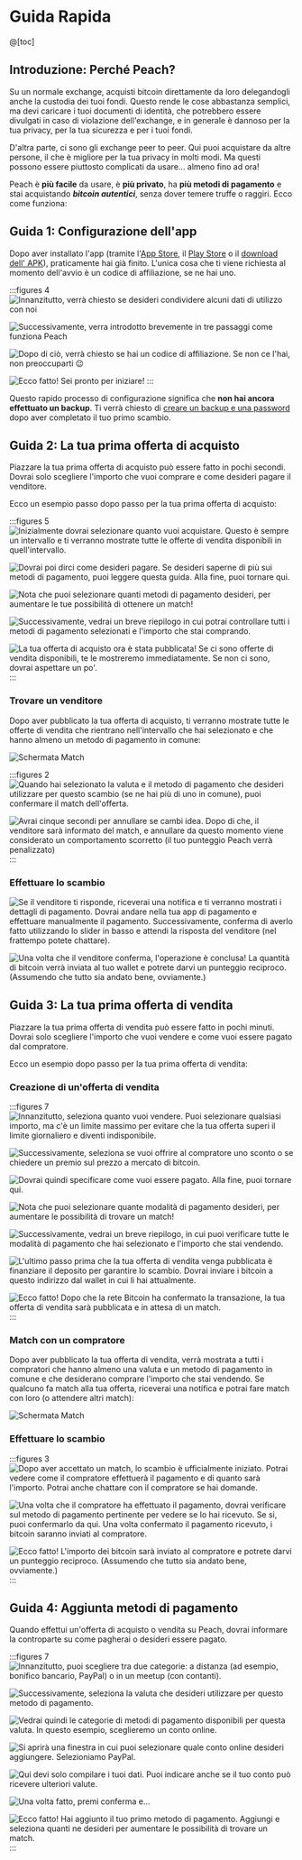 # Guida Rapida

@[toc]

## Introduzione: Perché Peach?

Su un normale exchange, acquisti bitcoin direttamente da loro delegandogli anche la custodia dei tuoi fondi. Questo rende le cose abbastanza semplici, ma devi caricare i tuoi documenti di identità, che potrebbero essere divulgati in caso di violazione dell'exchange, e in generale è dannoso per la tua privacy, per la tua sicurezza e per i tuoi fondi.

D'altra parte, ci sono gli exchange peer to peer. Qui puoi acquistare da altre persone, il che è migliore per la tua privacy in molti modi. Ma questi possono essere piuttosto complicati da usare... almeno fino ad ora!

Peach è **più facile** da usare, è **più privato**, ha **più metodi di pagamento** e stai acquistando _**bitcoin autentici**_, senza dover temere truffe o raggiri. Ecco come funziona:

## Guida 1: Configurazione dell'app

Dopo aver installato l'app (tramite l'[App Store]($iosUrl$), il [Play Store]($androidUrl$) o il [download dell' APK](/apk/)), praticamente hai già finito.
L'unica cosa che ti viene richiesta al momento dell'avvio è un codice di affiliazione, se ne hai uno.

:::figures 4
![Innanzitutto, verrà chiesto se desideri condividere alcuni dati di utilizzo con noi](/img/faq/quickstart/onboarding/usage-data.png)

![Successivamente, verra introdotto brevemente in tre passaggi come funziona Peach](/img/faq/quickstart/onboarding/1.png)

![Dopo di ciò, verrà chiesto se hai un codice di affiliazione. Se non ce l'hai, non preoccuparti 😉](/img/faq/quickstart/onboarding/new.png)

![Ecco fatto! Sei pronto per iniziare!](/img/faq/quickstart/onboarding/created.png)
:::

Questo rapido processo di configurazione significa che **non hai ancora effettuato un backup**. Ti verrà chiesto di [creare un backup e una password](/faq/account/#how-should-i-store-my-backup) dopo aver completato il tuo primo scambio.

## Guida 2: La tua prima offerta di acquisto

Piazzare la tua prima offerta di acquisto può essere fatto in pochi secondi. Dovrai solo scegliere l'importo che vuoi comprare e come desideri pagare il venditore.

Ecco un esempio passo dopo passo per la tua prima offerta di acquisto:

:::figures 5
![Inizialmente dovrai selezionare quanto vuoi acquistare. Questo è sempre un intervallo e ti verranno mostrate tutte le offerte di vendita disponibili in quell'intervallo.](/img/faq/quickstart/buy/BuyStep1.png)

![Dovrai poi dirci come desideri pagare. Se desideri saperne di più sui metodi di pagamento, puoi [leggere questa guida](#guide-4-adding-payment-methods). Alla fine, puoi tornare qui.](/img/faq/quickstart/buy/BuyStep2.png)

![Nota che puoi selezionare quanti metodi di pagamento desideri, per aumentare le tue possibilità di ottenere un match!](/img/faq/quickstart/buy/BuyStep3.png)

![Successivamente, vedrai un breve riepilogo in cui potrai controllare tutti i metodi di pagamento selezionati e l'importo che stai comprando.](/img/faq/quickstart/buy/BuyStep4.png)

![La tua offerta di acquisto ora è stata pubblicata! Se ci sono offerte di vendita disponibili, te le mostreremo immediatamente. Se non ci sono, dovrai aspettare un po'.](/img/faq/quickstart/buy/BuyStep5.png)
:::

### Trovare un venditore

Dopo aver pubblicato la tua offerta di acquisto, ti verranno mostrate tutte le offerte di vendita che rientrano nell'intervallo che hai selezionato e che hanno almeno un metodo di pagamento in comune:

![Schermata Match](/img/faq/quickstart/buy/MatchCardExplainer.png)

:::figures 2
![Quando hai selezionato la valuta e il metodo di pagamento che desideri utilizzare per questo scambio (se ne hai più di uno in comune), puoi confermare il match dell'offerta.](/img/faq/quickstart/buy/BuyStep6.png)

![Avrai cinque secondi per annullare se cambi idea. Dopo di che, il venditore sarà informato del match, e annullare da questo momento viene considerato un comportamento scorretto (il tuo punteggio Peach verrà penalizzato)](/img/faq/quickstart/buy/BuyStep7.png)
:::

### Effettuare lo scambio

![Se il venditore ti risponde, riceverai una notifica e ti verranno mostrati i dettagli di pagamento. Dovrai andare nella tua app di pagamento e effettuare manualmente il pagamento. Successivamente, conferma di averlo fatto utilizzando lo slider in basso e attendi la risposta del venditore (nel frattempo potete chattare).](/img/faq/quickstart/buy/BuyStep8.png)

![Una volta che il venditore conferma, l'operazione è conclusa! La quantità di bitcoin verrà inviata al tuo wallet e potrete darvi un punteggio reciproco. (Assumendo che tutto sia andato bene, ovviamente.)](/img/faq/quickstart/buy/BuyStep9.png)

## Guida 3: La tua prima offerta di vendita

Piazzare la tua prima offerta di vendita può essere fatto in pochi minuti. Dovrai solo scegliere l'importo che vuoi vendere e come vuoi essere pagato dal compratore.

Ecco un esempio dopo passo per la tua prima offerta di vendita:

### Creazione di un'offerta di vendita

:::figures 7
![Innanzitutto, seleziona quanto vuoi vendere. Puoi selezionare qualsiasi importo, ma c'è un limite massimo per evitare che la tua offerta superi il limite giornaliero e diventi indisponibile.](/img/faq/quickstart/sell/SellStep01.png)

![Successivamente, seleziona se vuoi offrire al compratore uno sconto o se chiedere un premio sul prezzo a mercato di bitcoin.](/img/faq/quickstart/sell/SellStep02.png)

![Dovrai quindi specificare come vuoi essere pagato. Alla fine, puoi tornare qui.](/img/faq/quickstart/sell/SellStep03.png)

![Nota che puoi selezionare quante modalità di pagamento desideri, per aumentare le possibilità di trovare un match!](/img/faq/quickstart/sell/SellStep04.png)

![Successivamente, vedrai un breve riepilogo, in cui puoi verificare tutte le modalità di pagamento che hai selezionato e l'importo che stai vendendo.](/img/faq/quickstart/sell/SellStep05.png)

![L'ultimo passo prima che la tua offerta di vendita venga pubblicata è finanziare il deposito per garantire lo scambio. Dovrai inviare i bitcoin a questo indirizzo dal wallet in cui li hai attualmente.](/img/faq/quickstart/sell/SellStep06.png)

![Ecco fatto! Dopo che la rete Bitcoin ha confermato la transazione, la tua offerta di vendita sarà pubblicata e in attesa di un match.](/img/faq/quickstart/sell/SellStep07.png)
:::

### Match con un compratore

Dopo aver pubblicato la tua offerta di vendita, verrà mostrata a tutti i compratori che hanno almeno una valuta e un metodo di pagamento in comune e che desiderano comprare l'importo che stai vendendo. Se qualcuno fa match alla tua offerta, riceverai una notifica e potrai fare match con loro (o attendere altri match):

![Schermata Match](/img/faq/quickstart/sell/MatchCardExplainer.png)

### Effettuare lo scambio

:::figures 3
![Dopo aver accettato un match, lo scambio è ufficialmente iniziato. Potrai vedere come il compratore effettuerà il pagamento e di quanto sarà l'importo. Potrai anche chattare con il compratore se hai domande.](/img/faq/quickstart/sell/SellStep08.png)

![Una volta che il compratore ha effettuato il pagamento, dovrai verificare sul metodo di pagamento pertinente per vedere se lo hai ricevuto. Se si, puoi confermarlo da qui. Una volta confermato il pagamento ricevuto, i bitcoin saranno inviati al compratore.](/img/faq/quickstart/sell/SellStep09.png)

![Ecco fatto! L'importo dei bitcoin sarà inviato al compratore e potrete darvi un punteggio reciproco. (Assumendo che tutto sia andato bene, ovviamente.)](/img/faq/quickstart/sell/SellStep10.png)
:::

## Guida 4: Aggiunta metodi di pagamento

Quando effettui un'offerta di acquisto o vendita su Peach, dovrai informare la controparte su come pagherai o desideri essere pagato.

:::figures 7
![Innanzitutto, puoi scegliere tra due categorie: **a distanza** (ad esempio, bonifico bancario, PayPal) o in un **meetup** (con contanti).](/img/faq/quickstart/add-payment-method/AddPM01.png)

![Successivamente, seleziona la valuta che desideri utilizzare per questo metodo di pagamento.](/img/faq/quickstart/add-payment-method/AddPM02.png)

![Vedrai quindi le categorie di metodi di pagamento disponibili per questa valuta. In questo esempio, sceglieremo un conto online.](/img/faq/quickstart/add-payment-method/AddPM03.png)

![Si aprirà una finestra in cui puoi selezionare quale conto online desideri aggiungere. Selezioniamo PayPal.](/img/faq/quickstart/add-payment-method/AddPM04.png)

![Qui devi solo compilare i tuoi dati. Puoi indicare anche se il tuo conto può ricevere ulteriori valute.](/img/faq/quickstart/add-payment-method/AddPM05.png)

![Una volta fatto, premi conferma e...](/img/faq/quickstart/add-payment-method/AddPM06.png)

![Ecco fatto! Hai aggiunto il tuo primo metodo di pagamento. Aggiungi e seleziona quanti ne desideri per aumentare le possibilità di trovare un match.](/img/faq/quickstart/add-payment-method/AddPM07.png)
:::
